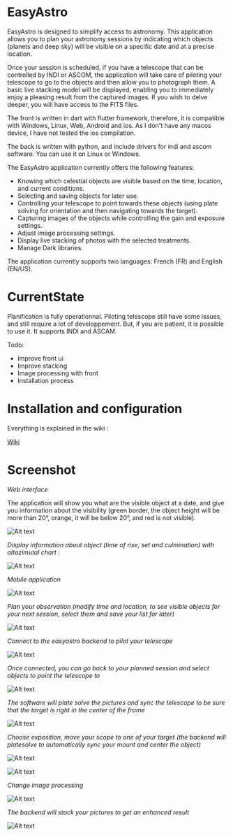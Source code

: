 
# EasyAstro
EasyAstro is designed to simplify access to astronomy. This application allows you to plan your astronomy sessions by indicating which objects (planets and deep sky) will be visible on a specific date and at a precise location.

Once your session is scheduled, if you have a telescope that can be controlled by INDI or ASCOM, the application will take care of piloting your telescope to go to the objects and then allow you to photograph them. A basic live stacking model will be displayed, enabling you to immediately enjoy a pleasing result from the captured images. If you wish to delve deeper, you will have access to the FITS files.

The front is written in dart with flutter framework, therefore, it is compatible with Windows, Linux, Web, Android and ios. As I don't have any macos device, I have not tested the ios compilation.

The back is written with python, and include drivers for indi and ascom software. You can use it on Linux or Windows. 

The EasyAstro application currently offers the following features:

-  Knowing which celestial objects are visible based on the time, location, and current conditions.
-  Selecting and saving objects for later use.
-  Controlling your telescope to point towards these objects (using plate solving for orientation and then navigating towards the target).
-  Capturing images of the objects while controlling the gain and exposure settings.
-  Adjust image processing settings.
-  Display live stacking of photos with the selected treatments.
-  Manage Dark libraries.

The application currently supports two languages: French (FR) and English (EN/US).

# CurrentState
Planification is fully operationnal. Piloting telescope still have some issues, and still require a lot of developpement. But, if you are patient, it is possible to use it.
It supports INDI and ASCAM.


Todo: 
- Improve front ui 
- Improve stacking
- Image processing with front
- Installation process

# Installation and configuration

Everything is explained in the wiki : 

[Wiki](https://github.com/air01a/EasyAstro/wiki)

# Screenshot

*Web interface* 

The application will show you what are the visible object at a date, and give you information about the visibility (green border, the object height will be more than 20°, orange, it will be below 20°, and red is not visible).

![Alt text](https://github.com/air01a/EasyAstro/blob/main/doc/web.jpg?raw=true "Web interface")

*Display information about object (time of rise, set and culmination) with altazimutal chart :* 

![Alt text](https://github.com/air01a/EasyAstro/blob/main/doc/web2.jpg?raw=true "Web interface")

*Mobile application*

![Alt text](https://github.com/air01a/EasyAstro/blob/main/doc/1.jpg?raw=true "Plan your observation")

*Plan your observation (modify time and location, to see visible objects for your next session, select them and save your list for later)*

![Alt text](https://github.com/air01a/EasyAstro/blob/main/doc/plan.jpg?raw=true "Plan your observation")


*Connect to the easyastro backend to pilot your telescope*

![Alt text](https://github.com/air01a/EasyAstro/blob/main/doc/server.png?raw=true "Pilot your telescope")

*Once connected, you can go back to your planned session and select objects to point the telescope to*

![Alt text](https://github.com/air01a/EasyAstro/blob/main/doc/goto.jpg?raw=true "Plan your observation")

*The software will plate solve the pictures and sync the telescope to be sure that the target is right in the center of the frame*

![Alt text](https://github.com/air01a/EasyAstro/blob/main/doc/gotoend.jpg?raw=true "Plan your observation")

*Choose exposition, move your scope to one of your target (the backend will platesolve to automatically sync your mount and center the object)*

![Alt text](https://github.com/air01a/EasyAstro/blob/main/doc/telescop2.png?raw=true "Pilot your telescope")

![Alt text](https://github.com/air01a/EasyAstro/blob/main/doc/expogain.jpg?raw=true "Plan your observation")

*Change image processing*

![Alt text](https://github.com/air01a/EasyAstro/blob/main/doc/imageprocessing.jpg?raw=true "Process your image")


*The backend will stack your pictures to get an enhanced result*

![Alt text](https://github.com/air01a/EasyAstro/blob/main/doc/m97_stacking.png?raw=true "Live Stacking")

